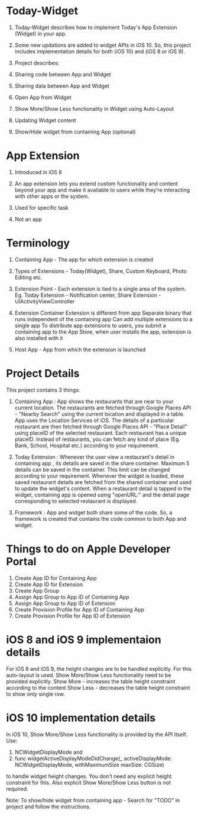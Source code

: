 # Today-Widget

1. Today-Widget describes how to implement Today's App Extension (Widget) in your app.

2. Some new updations are added to widget APIs in iOS 10. So, this project includes implementation details for both (iOS 10) and (iOS 8 or iOS 9). 

3. Project describes:
  1. Sharing code between App and Widget
  2. Sharing data between App and Widget
  3. Open App from Widget
  4. Show More/Show Less functionality in Widget using Auto-Layout
  5. Updating Widget content
  6. Show/Hide widget from containing App (optional)

# App Extension
1. Introduced in iOS 8

2. An app extension lets you extend custom functionality and content beyond your app and make it available to users while they’re interacting with other apps or the system.

3. Used for specific task

4. Not an app

# Terminology
1. Containing App - The app for which extension is created

2. Types of Extensions - Today(Widget), Share, Custom Keyboard, Photo Editing etc.

3. Extension Point - Each extension is tied to a single area of the system. Eg. Today Extension - Notification center, Share Extension - UIActivityViewController

4. Extension Container
    Extension is different from app
    Separate binary that runs independent of the containing app
    Can add multiple extensions to a single app
    To distribute app extensions to users, you submit a containing app to the App Store, when user installs the app, extension is also installed with it

5.  Host App - App from which the extension is launched

# Project Details

This project contains 3 things:

1. Containing App : App shows the restaurants that are near to your current location. The restaurants are fetched through Google Places API - "Nearby Search" using the current location and displayed in a table. App uses the Location Services of iOS. The details of a particular restaurant are then fetched through Google Places API - "Place Detail" using placeID of the selected restaurant. Each restaurant has a unique placeID. Instead of restaurants, you can fetch any kind of place (Eg. Bank, School, Hospital etc.) according to your requirement.

2. Today Extension : Whenever the user view a restaurant's detail in containing app , its details are saved in the share container. Maximum 5 details can be saved in the container. This limit can be changed according to your requirement. Whenever the widget is loaded, these saved restaurant details are fetched from the shared container and used to update the widget's content. When a restaurant detail is tapped in the widget, containing app is opened using "openURL:" and the detail page corresponding to selected restaurant is displayed.

3. Framework : App and widget both share some of the code. So, a framework is created that contains the code common to both App and widget.

# Things to do on Apple Developer Portal

1. Create App ID for Containing App
2. Create App ID for Extension
3. Create App Group
4. Assign App Group to App ID of Containing App
5. Assign App Group to App ID of Extension
6. Create Provision Profile for App ID of Containing App
7. Create Provision Profile for App ID of Extension

# iOS 8 and iOS 9 implementaion details

For iOS 8 and iOS 9, the height changes are to be handled explicitly. For this auto-layout is used. Show More/Show Less functionality need to be provided explicitly.
Show More - increases the table height constraint according to the content
Show Less - decreases the table height constraint to show only single row.

# iOS 10 implementation details

In iOS 10, Show More/Show Less functionality is provided by the API itself. 
Use:

1. NCWidgetDisplayMode and 
2. func widgetActiveDisplayModeDidChange(_ activeDisplayMode: NCWidgetDisplayMode, withMaximumSize maxSize: CGSize)

to handle widget height changes. You don't need any explicit height constraint for this. Also explicit Show More/Show Less button is not required.

Note: To show/hide widget from containing app - Search for "TODO" in project and follow the instructions.
